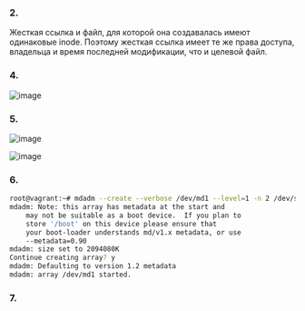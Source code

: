 
### 2.
Жесткая ссылка и файл, для которой она создавалась имеют одинаковые inode. Поэтому жесткая ссылка имеет те же права доступа, владельца и время последней модификации, что и целевой файл.

### 4.
![image](https://user-images.githubusercontent.com/95320903/153000794-e809f6e7-ede4-4f88-b550-44a2dc04a4a3.png)

### 5.
![image](https://user-images.githubusercontent.com/95320903/153004436-6f0478ae-69ec-431a-9956-fdcac1dea4e7.png)

![image](https://user-images.githubusercontent.com/95320903/153005489-9ccc629a-1564-48c2-932d-b7d4d7fcf35e.png)

### 6.
```bash
root@vagrant:~# mdadm --create --verbose /dev/md1 --level=1 -n 2 /dev/sd{b1,c1}
mdadm: Note: this array has metadata at the start and
    may not be suitable as a boot device.  If you plan to
    store '/boot' on this device please ensure that
    your boot-loader understands md/v1.x metadata, or use
    --metadata=0.90
mdadm: size set to 2094080K
Continue creating array? y
mdadm: Defaulting to version 1.2 metadata
mdadm: array /dev/md1 started.
```
### 7.


